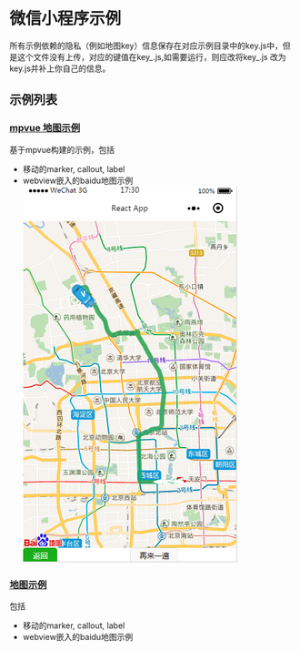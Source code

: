# 微信小程序示例

所有示例依赖的隐私（例如地图key）信息保存在对应示例目录中的key.js中，但是这个文件没有上传，对应的键值在key_.js,如需要运行，则应改将key_.js
改为key.js并补上你自己的信息。

## 示例列表

### [mpvue 地图示例](./mpvue-map/README.md)
基于mpvue构建的示例，包括
- 移动的marker, callout, label
- webview嵌入的baidu地图示例  
![](./lushu.png)

### [地图示例](./map/README.md)
包括
- 移动的marker, callout, label
- webview嵌入的baidu地图示例
